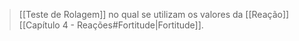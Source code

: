 > [[Teste de Rolagem]] no qual se utilizam os valores da [[Reação]] [[Capítulo 4 - Reações#Fortitude|Fortitude]].